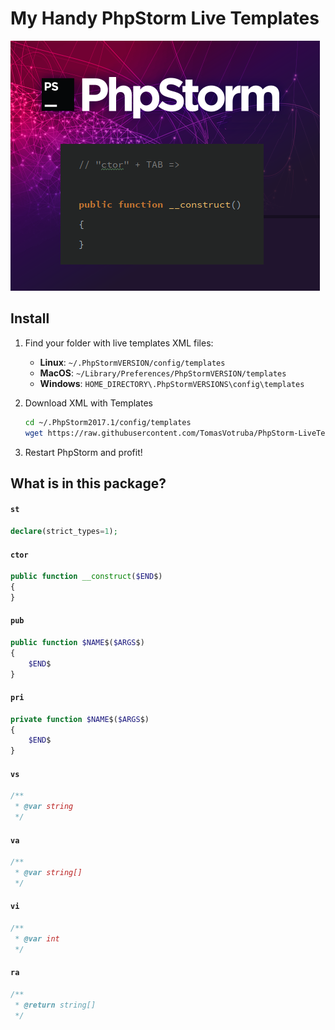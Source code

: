 # My Handy PhpStorm Live Templates

![Constructor Live Template](phpstorm_live_templates.png)

## Install

1. Find your folder with live templates XML files:

    - **Linux**: `~/.PhpStormVERSION/config/templates`
    - **MacOS**: `~/Library/Preferences/PhpStormVERSION/templates`
    - **Windows**: `HOME_DIRECTORY\.PhpStormVERSIONS\config\templates`

2. Download XML with Templates

    ```bash
    cd ~/.PhpStorm2017.1/config/templates
    wget https://raw.githubusercontent.com/TomasVotruba/PhpStorm-LiveTemplates/master/tomas_votruba_php.xml
    ```

3. Restart PhpStorm and profit!


## What is in this package?

#### `st`

```php
declare(strict_types=1);
```

#### `ctor`

```php
public function __construct($END$)
{
}
```

#### `pub`

```php
public function $NAME$($ARGS$)
{
    $END$
}
```

#### `pri`

```php
private function $NAME$($ARGS$)
{
    $END$
}
```

#### `vs`

```php
/**
 * @var string
 */
```

#### `va`

```php
/**
 * @var string[]
 */
```

#### `vi`

```php
/**
 * @var int
 */
```

#### `ra`

```php
/**
 * @return string[]
 */
```
